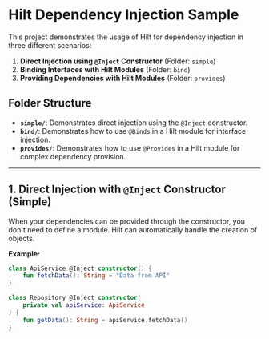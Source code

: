 # Hilt Dependency Injection Sample

This project demonstrates the usage of Hilt for dependency injection in three different scenarios:
1. **Direct Injection using `@Inject` Constructor** (Folder: `simple`)
2. **Binding Interfaces with Hilt Modules** (Folder: `bind`)
3. **Providing Dependencies with Hilt Modules** (Folder: `provides`)

## Folder Structure
- **`simple/`**: Demonstrates direct injection using the `@Inject` constructor.
- **`bind/`**: Demonstrates how to use `@Binds` in a Hilt module for interface injection.
- **`provides/`**: Demonstrates how to use `@Provides` in a Hilt module for complex dependency provision.

---

## 1. Direct Injection with `@Inject` Constructor (Simple)
When your dependencies can be provided through the constructor, you don't need to define a module. Hilt can automatically handle the creation of objects.

**Example:**
```kotlin
class ApiService @Inject constructor() {
    fun fetchData(): String = "Data from API"
}

class Repository @Inject constructor(
    private val apiService: ApiService
) {
    fun getData(): String = apiService.fetchData()
}

